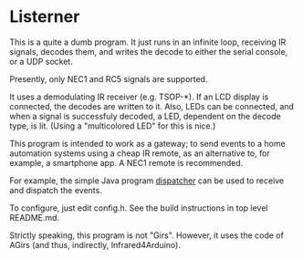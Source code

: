 # Listerner

This is a quite a dumb program. It just runs in an infinite loop, receiving IR signals, decodes them,
and writes the decode to either the serial console, or a UDP socket.

Presently, only NEC1 and RC5 signals are supported.

It uses a demodulating IR receiver (e.g. TSOP-*).
If an LCD display is connected, the decodes
are written to it. Also, LEDs can be connected, and when a signal is successfuly decoded,
a LED, dependent on the decode type, is lit. (Using a "multicolored LED" for this is nice.)

This program is intended to work as a gateway;
to send events to a home automation systems using a cheap IR remote, as an alternative
to, for example, a smartphone app. A NEC1 remote is recommended.

For example, the simple Java program [dispatcher](https://github.com/bengtmartensson/dispatcher)
can be used to receive and dispatch the events.

To configure, just edit config.h. See the build instructions in top level README.md.

Strictly speaking, this program is not "Girs". However, it uses the code of AGirs (and thus, indirectly, Infrared4Arduino).

